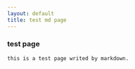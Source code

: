 ```yaml
---
layout: default
title: test md page
---
```

### test page
`this is a test page writed by markdown.`
